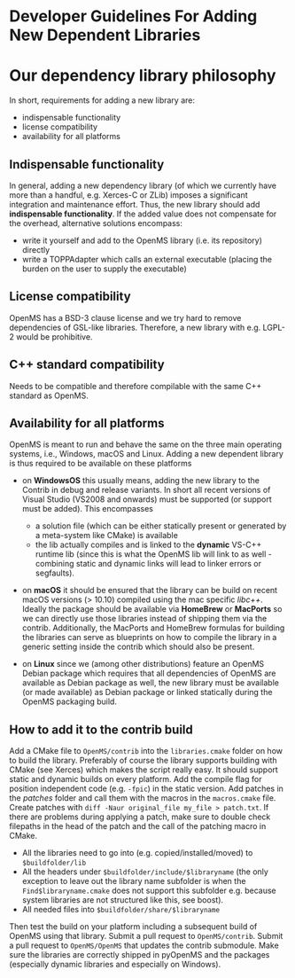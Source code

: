 Developer Guidelines For Adding New Dependent Libraries
======================================================

# Our dependency library philosophy

In short, requirements for adding a new library are:
- indispensable functionality
- license compatibility
- availability for all platforms

## Indispensable functionality

In general, adding a new dependency library (of which we currently have more than a handful, e.g. Xerces-C or ZLib)
imposes a significant integration and maintenance effort. Thus, the new library should add **indispensable functionality**.
If the added value does not compensate for the overhead, alternative solutions encompass:

- write it yourself and add to the OpenMS library (i.e. its repository) directly
- write a TOPPAdapter which calls an external executable (placing the burden on the user to supply the executable)

## License compatibility

OpenMS has a BSD-3 clause license and we try hard to remove dependencies of GSL-like libraries. Therefore, a new library
with e.g. LGPL-2 would be prohibitive.


## C++ standard compatibility

Needs to be compatible and therefore compilable with the same C++ standard as OpenMS.

## Availability for all platforms

OpenMS is meant to run and behave the same on the three main operating systems, i.e., Windows, macOS and Linux. Adding
a new dependent library is thus required to be available on these platforms

- on **WindowsOS** this usually means, adding the new library to the Contrib in debug and release variants. In short all
  recent versions of Visual Studio (VS2008 and onwards) must be supported (or support must be added). This encompasses
  - a solution file (which can be either statically present or generated by a meta-system like CMake) is available
  - the lib actually compiles and is linked to the **dynamic** VS-C++ runtime lib (since this is what the OpenMS lib will
  link to as well - combining static and dynamic links will lead to linker errors or segfaults).

- on **macOS** it should be ensured that the library can be build on recent macOS versions (> 10.10) compiled using the
  mac specific _libc++_. Ideally the package should be available via **HomeBrew** or **MacPorts** so we can directly use
  those libraries instead of shipping them via the contrib. Additionally, the MacPorts and HomeBrew formulas for building
  the libraries can serve as blueprints on how to compile the library in a generic setting inside the contrib which should
  also be present.

- on **Linux** since we (among other distributions) feature an OpenMS Debian package which requires that all dependencies
  of OpenMS are available as Debian package as well, the new library must be available (or made available) as Debian
  package or linked statically during the OpenMS packaging build.

## How to add it to the contrib build

Add a CMake file to `OpenMS/contrib` into the `libraries.cmake` folder on how to build the library. Preferably of course
the library supports building with CMake (see Xerces) which makes the script really easy. It should support static and
dynamic builds on every platform. Add the compile flag for position independent code (e.g. `-fpic`) in the static version.
Add patches in the *patches* folder and call them with the macros in the `macros.cmake` file. Create patches with
`diff -Naur original_file my_file > patch.txt`. If there are problems during applying a patch, make sure to double check
filepaths in the head of the patch and the call of the patching macro in CMake.

- All the libraries need to go into (e.g. copied/installed/moved) to `$buildfolder/lib`
- All the headers under `$buildfolder/include/$libraryname` (the only exception to leave out the library name subfolder
  is when the `Find$libraryname.cmake` does not support this subfolder e.g. because system libraries are not structured
  like this, see boost).
- All needed files into `$buildfolder/share/$libraryname`

Then test the build on your platform including a subsequent build of OpenMS using that library. Submit a pull request to
`OpenMS/contrib`. Submit a pull request to `OpenMS/OpenMS` that updates the contrib submodule. Make sure the libraries
are correctly shipped in pyOpenMS and the packages (especially dynamic libraries and especially on Windows).
